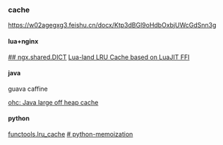 ### cache


https://w02agegxg3.feishu.cn/docx/Ktp3dBGl9oHdbOxbjUWcGdSnn3g

#### lua+nginx

[## ngx.shared.DICT](https://github.com/openresty/lua-nginx-module?tab=readme-ov-file#ngxshareddict)
[Lua-land LRU Cache based on LuaJIT FFI](https://github.com/openresty/lua-resty-lrucache)


#### java

guava
caffine

[ohc: Java large off heap cache](https://github.com/snazy/ohc)



#### python


[functools.lru_cache](https://docs.python.org/3/library/functools.html#functools.lru_cache)
[# python-memoization](https://github.com/lonelyenvoy/python-memoization?tab=readme-ov-file)

